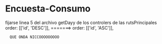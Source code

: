 # Encuesta-Consumo


fijarse linea 5 del archivo getDayy de los controlers de las rutsPrincipales 
      order: [['id', 'DESC']], =======>      order: [['id', 'ASC']],


      QUE ONDA NICCOOOOOOOOO
